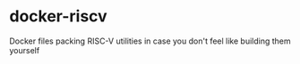 # docker-riscv
Docker files packing RISC-V utilities in case you don't feel like building them yourself
